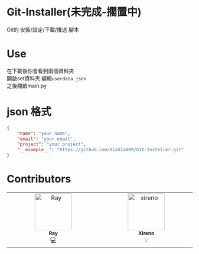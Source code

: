 # Git-Installer(未完成-擱置中)
 Git的 安裝/設定/下載/推送 腳本  

# Use
在下載後你會看到兩個資料夾  
開啟set資料夾 編輯`userdata.json`  
之後開啟main.py

# json 格式
```json
{
    "name": "your name",
    "email": "your email",
    "project": "your project",
    "__example__": "https://github.com/XiaXia009/Git-Installer.git"
}
```
# Contributors
<table>
  <tbody>
    <tr>
      <td align="center" valign="top" width="14.28%"><a href="https://github.com/XiaXia009"><img src="https://avatars.githubusercontent.com/u/107758517?v=4" width="100px;" alt="Ray"/><br /><sub><b>Ray</b></sub></a><br /><a title="Code">💻</a></td>
      <td align="center" valign="top" width="14.28%"><a href="https://github.com/xireno"><img src="https://avatars.githubusercontent.com/u/127600180?v=4" width="100px;" alt="xireno"/><br /><sub><b>Xireno</b></sub></a><br /><a title="Idea">💡</a></td>
    </tr>
  </tbody>
</table>
